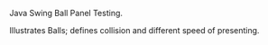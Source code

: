 Java Swing Ball Panel Testing.

Illustrates Balls; defines collision and different speed of presenting.
